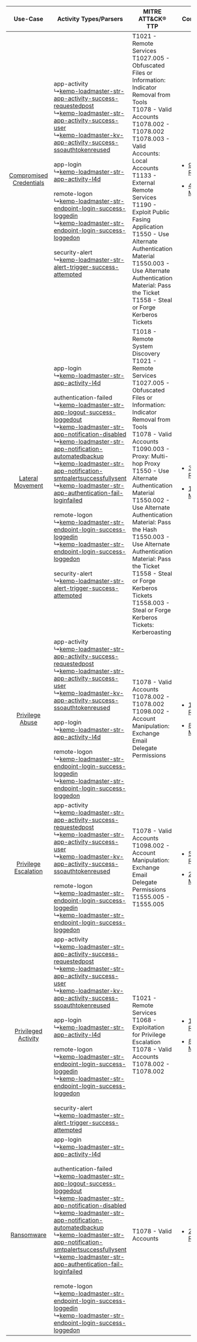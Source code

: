|    Use-Case    | Activity Types/Parsers    | MITRE ATT&CK® TTP    | Content    |
|:----:| ---- | ---- | ---- |
| [Compromised Credentials](../../../UseCases/uc_compromised_credentials.md) |  app-activity<br> ↳[kemp-loadmaster-str-app-activity-success-requestedpost](Ps/pC_kemploadmasterstrappactivitysuccessrequestedpost.md)<br> ↳[kemp-loadmaster-str-app-activity-success-user](Ps/pC_kemploadmasterstrappactivitysuccessuser.md)<br> ↳[kemp-loadmaster-kv-app-activity-success-ssoauthtokenreused](Ps/pC_kemploadmasterkvappactivitysuccessssoauthtokenreused.md)<br><br> app-login<br> ↳[kemp-loadmaster-str-app-activity-l4d](Ps/pC_kemploadmasterstrappactivityl4d.md)<br><br> remote-logon<br> ↳[kemp-loadmaster-str-endpoint-login-success-loggedin](Ps/pC_kemploadmasterstrendpointloginsuccessloggedin.md)<br> ↳[kemp-loadmaster-str-endpoint-login-success-loggedon](Ps/pC_kemploadmasterstrendpointloginsuccessloggedon.md)<br><br> security-alert<br> ↳[kemp-loadmaster-str-alert-trigger-success-attempted](Ps/pC_kemploadmasterstralerttriggersuccessattempted.md)<br>    | T1021 - Remote Services<br>T1027.005 - Obfuscated Files or Information: Indicator Removal from Tools<br>T1078 - Valid Accounts<br>T1078.002 - T1078.002<br>T1078.003 - Valid Accounts: Local Accounts<br>T1133 - External Remote Services<br>T1190 - Exploit Public Fasing Application<br>T1550 - Use Alternate Authentication Material<br>T1550.003 - Use Alternate Authentication Material: Pass the Ticket<br>T1558 - Steal or Forge Kerberos Tickets<br>    | [<ul><li>97 Rules</li></ul><ul><li>48 Models</li></ul>](RM/r_m_kemp_kemp_loadmaster_Compromised_Credentials.md) |
|        [Lateral Movement](../../../UseCases/uc_lateral_movement.md)        |  app-login<br> ↳[kemp-loadmaster-str-app-activity-l4d](Ps/pC_kemploadmasterstrappactivityl4d.md)<br><br> authentication-failed<br> ↳[kemp-loadmaster-str-app-logout-success-loggedout](Ps/pC_kemploadmasterstrapplogoutsuccessloggedout.md)<br> ↳[kemp-loadmaster-str-app-notification-disabled](Ps/pC_kemploadmasterstrappnotificationdisabled.md)<br> ↳[kemp-loadmaster-str-app-notification-automatedbackup](Ps/pC_kemploadmasterstrappnotificationautomatedbackup.md)<br> ↳[kemp-loadmaster-str-app-notification-smtpalertsuccessfullysent](Ps/pC_kemploadmasterstrappnotificationsmtpalertsuccessfullysent.md)<br> ↳[kemp-loadmaster-str-app-authentication-fail-loginfailed](Ps/pC_kemploadmasterstrappauthenticationfailloginfailed.md)<br><br> remote-logon<br> ↳[kemp-loadmaster-str-endpoint-login-success-loggedin](Ps/pC_kemploadmasterstrendpointloginsuccessloggedin.md)<br> ↳[kemp-loadmaster-str-endpoint-login-success-loggedon](Ps/pC_kemploadmasterstrendpointloginsuccessloggedon.md)<br><br> security-alert<br> ↳[kemp-loadmaster-str-alert-trigger-success-attempted](Ps/pC_kemploadmasterstralerttriggersuccessattempted.md)<br> | T1018 - Remote System Discovery<br>T1021 - Remote Services<br>T1027.005 - Obfuscated Files or Information: Indicator Removal from Tools<br>T1078 - Valid Accounts<br>T1090.003 - Proxy: Multi-hop Proxy<br>T1550 - Use Alternate Authentication Material<br>T1550.002 - Use Alternate Authentication Material: Pass the Hash<br>T1550.003 - Use Alternate Authentication Material: Pass the Ticket<br>T1558 - Steal or Forge Kerberos Tickets<br>T1558.003 - Steal or Forge Kerberos Tickets: Kerberoasting<br> | [<ul><li>31 Rules</li></ul><ul><li>12 Models</li></ul>](RM/r_m_kemp_kemp_loadmaster_Lateral_Movement.md)        |
|         [Privilege Abuse](../../../UseCases/uc_privilege_abuse.md)         |  app-activity<br> ↳[kemp-loadmaster-str-app-activity-success-requestedpost](Ps/pC_kemploadmasterstrappactivitysuccessrequestedpost.md)<br> ↳[kemp-loadmaster-str-app-activity-success-user](Ps/pC_kemploadmasterstrappactivitysuccessuser.md)<br> ↳[kemp-loadmaster-kv-app-activity-success-ssoauthtokenreused](Ps/pC_kemploadmasterkvappactivitysuccessssoauthtokenreused.md)<br><br> app-login<br> ↳[kemp-loadmaster-str-app-activity-l4d](Ps/pC_kemploadmasterstrappactivityl4d.md)<br><br> remote-logon<br> ↳[kemp-loadmaster-str-endpoint-login-success-loggedin](Ps/pC_kemploadmasterstrendpointloginsuccessloggedin.md)<br> ↳[kemp-loadmaster-str-endpoint-login-success-loggedon](Ps/pC_kemploadmasterstrendpointloginsuccessloggedon.md)<br>    | T1078 - Valid Accounts<br>T1078.002 - T1078.002<br>T1098.002 - Account Manipulation: Exchange Email Delegate Permissions<br>    | [<ul><li>15 Rules</li></ul><ul><li>8 Models</li></ul>](RM/r_m_kemp_kemp_loadmaster_Privilege_Abuse.md)          |
|    [Privilege Escalation](../../../UseCases/uc_privilege_escalation.md)    |  app-activity<br> ↳[kemp-loadmaster-str-app-activity-success-requestedpost](Ps/pC_kemploadmasterstrappactivitysuccessrequestedpost.md)<br> ↳[kemp-loadmaster-str-app-activity-success-user](Ps/pC_kemploadmasterstrappactivitysuccessuser.md)<br> ↳[kemp-loadmaster-kv-app-activity-success-ssoauthtokenreused](Ps/pC_kemploadmasterkvappactivitysuccessssoauthtokenreused.md)<br><br> remote-logon<br> ↳[kemp-loadmaster-str-endpoint-login-success-loggedin](Ps/pC_kemploadmasterstrendpointloginsuccessloggedin.md)<br> ↳[kemp-loadmaster-str-endpoint-login-success-loggedon](Ps/pC_kemploadmasterstrendpointloginsuccessloggedon.md)<br>    | T1078 - Valid Accounts<br>T1098.002 - Account Manipulation: Exchange Email Delegate Permissions<br>T1555.005 - T1555.005<br>    | [<ul><li>5 Rules</li></ul><ul><li>2 Models</li></ul>](RM/r_m_kemp_kemp_loadmaster_Privilege_Escalation.md)      |
|     [Privileged Activity](../../../UseCases/uc_privileged_activity.md)     |  app-activity<br> ↳[kemp-loadmaster-str-app-activity-success-requestedpost](Ps/pC_kemploadmasterstrappactivitysuccessrequestedpost.md)<br> ↳[kemp-loadmaster-str-app-activity-success-user](Ps/pC_kemploadmasterstrappactivitysuccessuser.md)<br> ↳[kemp-loadmaster-kv-app-activity-success-ssoauthtokenreused](Ps/pC_kemploadmasterkvappactivitysuccessssoauthtokenreused.md)<br><br> app-login<br> ↳[kemp-loadmaster-str-app-activity-l4d](Ps/pC_kemploadmasterstrappactivityl4d.md)<br><br> remote-logon<br> ↳[kemp-loadmaster-str-endpoint-login-success-loggedin](Ps/pC_kemploadmasterstrendpointloginsuccessloggedin.md)<br> ↳[kemp-loadmaster-str-endpoint-login-success-loggedon](Ps/pC_kemploadmasterstrendpointloginsuccessloggedon.md)<br><br> security-alert<br> ↳[kemp-loadmaster-str-alert-trigger-success-attempted](Ps/pC_kemploadmasterstralerttriggersuccessattempted.md)<br>    | T1021 - Remote Services<br>T1068 - Exploitation for Privilege Escalation<br>T1078 - Valid Accounts<br>T1078.002 - T1078.002<br>    | [<ul><li>17 Rules</li></ul><ul><li>8 Models</li></ul>](RM/r_m_kemp_kemp_loadmaster_Privileged_Activity.md)      |
|    [Ransomware](../../../UseCases/uc_ransomware.md)    |  app-login<br> ↳[kemp-loadmaster-str-app-activity-l4d](Ps/pC_kemploadmasterstrappactivityl4d.md)<br><br> authentication-failed<br> ↳[kemp-loadmaster-str-app-logout-success-loggedout](Ps/pC_kemploadmasterstrapplogoutsuccessloggedout.md)<br> ↳[kemp-loadmaster-str-app-notification-disabled](Ps/pC_kemploadmasterstrappnotificationdisabled.md)<br> ↳[kemp-loadmaster-str-app-notification-automatedbackup](Ps/pC_kemploadmasterstrappnotificationautomatedbackup.md)<br> ↳[kemp-loadmaster-str-app-notification-smtpalertsuccessfullysent](Ps/pC_kemploadmasterstrappnotificationsmtpalertsuccessfullysent.md)<br> ↳[kemp-loadmaster-str-app-authentication-fail-loginfailed](Ps/pC_kemploadmasterstrappauthenticationfailloginfailed.md)<br><br> remote-logon<br> ↳[kemp-loadmaster-str-endpoint-login-success-loggedin](Ps/pC_kemploadmasterstrendpointloginsuccessloggedin.md)<br> ↳[kemp-loadmaster-str-endpoint-login-success-loggedon](Ps/pC_kemploadmasterstrendpointloginsuccessloggedon.md)<br>    | T1078 - Valid Accounts<br>    | [<ul><li>2 Rules</li></ul>](RM/r_m_kemp_kemp_loadmaster_Ransomware.md)    |